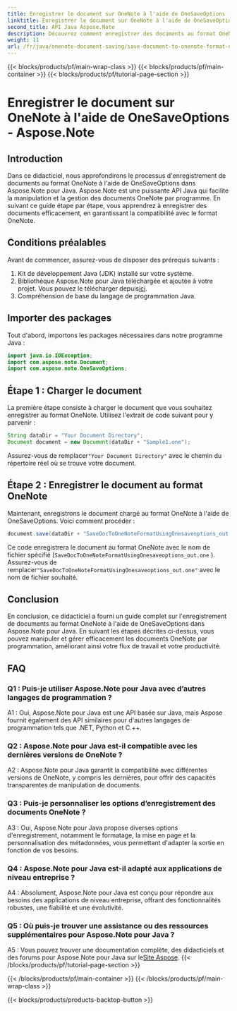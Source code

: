 ```yaml
---
title: Enregistrer le document sur OneNote à l'aide de OneSaveOptions - Aspose.Note
linktitle: Enregistrer le document sur OneNote à l'aide de OneSaveOptions - Aspose.Note
second_title: API Java Aspose.Note
description: Découvrez comment enregistrer des documents au format OneNote à l'aide de OneSaveOptions dans Aspose.Note pour Java. Améliorez votre flux de travail avec ce didacticiel complet.
weight: 11
url: /fr/java/onenote-document-saving/save-document-to-onenote-format-using-onesaveoptions/
---
```


{{< blocks/products/pf/main-wrap-class >}}
{{< blocks/products/pf/main-container >}}
{{< blocks/products/pf/tutorial-page-section >}}

# Enregistrer le document sur OneNote à l'aide de OneSaveOptions - Aspose.Note

## Introduction

Dans ce didacticiel, nous approfondirons le processus d'enregistrement de documents au format OneNote à l'aide de OneSaveOptions dans Aspose.Note pour Java. Aspose.Note est une puissante API Java qui facilite la manipulation et la gestion des documents OneNote par programme. En suivant ce guide étape par étape, vous apprendrez à enregistrer des documents efficacement, en garantissant la compatibilité avec le format OneNote.

## Conditions préalables

Avant de commencer, assurez-vous de disposer des prérequis suivants :
1. Kit de développement Java (JDK) installé sur votre système.
2.  Bibliothèque Aspose.Note pour Java téléchargée et ajoutée à votre projet. Vous pouvez le télécharger depuis[ici](https://releases.aspose.com/note/java/).
3. Compréhension de base du langage de programmation Java.

## Importer des packages

Tout d'abord, importons les packages nécessaires dans notre programme Java :

```java
import java.io.IOException;
import com.aspose.note.Document;
import com.aspose.note.OneSaveOptions;
```

## Étape 1 : Charger le document

La première étape consiste à charger le document que vous souhaitez enregistrer au format OneNote. Utilisez l'extrait de code suivant pour y parvenir :

```java
String dataDir = "Your Document Directory";
Document document = new Document(dataDir + "Sample1.one");
```

 Assurez-vous de remplacer`"Your Document Directory"` avec le chemin du répertoire réel où se trouve votre document.

## Étape 2 : Enregistrer le document au format OneNote

Maintenant, enregistrons le document chargé au format OneNote à l'aide de OneSaveOptions. Voici comment procéder :

```java
document.save(dataDir + "SaveDocToOneNoteFormatUsingOnesaveoptions_out.one", new OneSaveOptions());
```

Ce code enregistrera le document au format OneNote avec le nom de fichier spécifié (`SaveDocToOneNoteFormatUsingOnesaveoptions_out.one` ). Assurez-vous de remplacer`"SaveDocToOneNoteFormatUsingOnesaveoptions_out.one"` avec le nom de fichier souhaité.

## Conclusion

En conclusion, ce didacticiel a fourni un guide complet sur l'enregistrement de documents au format OneNote à l'aide de OneSaveOptions dans Aspose.Note pour Java. En suivant les étapes décrites ci-dessus, vous pouvez manipuler et gérer efficacement les documents OneNote par programmation, améliorant ainsi votre flux de travail et votre productivité.

## FAQ

### Q1 : Puis-je utiliser Aspose.Note pour Java avec d’autres langages de programmation ?

A1 : Oui, Aspose.Note pour Java est une API basée sur Java, mais Aspose fournit également des API similaires pour d'autres langages de programmation tels que .NET, Python et C.++.

### Q2 : Aspose.Note pour Java est-il compatible avec les dernières versions de OneNote ?

A2 : Aspose.Note pour Java garantit la compatibilité avec différentes versions de OneNote, y compris les dernières, pour offrir des capacités transparentes de manipulation de documents.

### Q3 : Puis-je personnaliser les options d’enregistrement des documents OneNote ?

A3 : Oui, Aspose.Note pour Java propose diverses options d'enregistrement, notamment le formatage, la mise en page et la personnalisation des métadonnées, vous permettant d'adapter la sortie en fonction de vos besoins.

### Q4 : Aspose.Note pour Java est-il adapté aux applications de niveau entreprise ?

A4 : Absolument, Aspose.Note pour Java est conçu pour répondre aux besoins des applications de niveau entreprise, offrant des fonctionnalités robustes, une fiabilité et une évolutivité.

### Q5 : Où puis-je trouver une assistance ou des ressources supplémentaires pour Aspose.Note pour Java ?

 A5 : Vous pouvez trouver une documentation complète, des didacticiels et des forums pour Aspose.Note pour Java sur le[Site Aspose](https://forum.aspose.com/c/note/28).
{{< /blocks/products/pf/tutorial-page-section >}}

{{< /blocks/products/pf/main-container >}}
{{< /blocks/products/pf/main-wrap-class >}}

{{< blocks/products/products-backtop-button >}}
